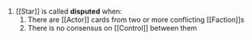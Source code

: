 1. [[Star]] is called **disputed** when:
	1. There are [[Actor]] cards from two or more conflicting [[Faction]]s
	2. There is no consensus on [[Control]] between them
